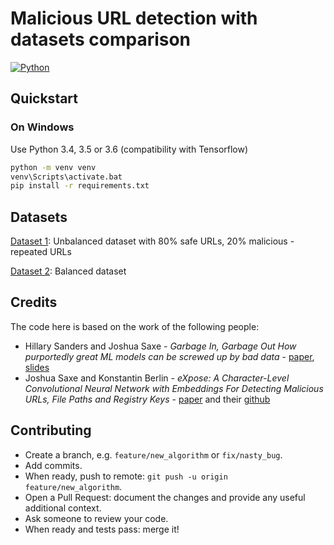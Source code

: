 # Malicious URL detection with datasets comparison
[![Python](https://img.shields.io/badge/python-3.6-blue.svg?style=flat-square)](https://docs.python.org/3/)



## Quickstart

### On Windows
Use Python 3.4, 3.5 or 3.6 (compatibility with Tensorflow)

```bash
python -m venv venv
venv\Scripts\activate.bat
pip install -r requirements.txt
```

## Datasets
[Dataset 1](https://github.com/faizann24/Using-machine-learning-to-detect-malicious-URLs/blob/master/data/data.csv): Unbalanced dataset with 80% safe URLs, 20% malicious - repeated URLs

[Dataset 2](https://github.com/incertum/cyber-matrix-ai/blob/master/Malicious-URL-Detection-Deep-Learning/data/url_data_mega_deep_learning.csv): Balanced dataset

## Credits
The code here is based on the work of the following people:
- Hillary Sanders and Joshua Saxe - *Garbage In, Garbage Out How purportedly great ML models can be screwed up by bad data* - [paper](https://www.blackhat.com/docs/us-17/wednesday/us-17-Sanders-Garbage-In-Garbage-Out-How-Purportedly-Great-ML-Models-Can-Be-Screwed-Up-By-Bad-Data-wp.pdf), [slides](https://www.blackhat.com/docs/us-17/wednesday/us-17-Sanders-Garbage-In-Garbage-Out-How-Purportedly-Great-ML-Models-Can-Be-Screwed-Up-By-Bad-Data.pdf)
- Joshua Saxe and Konstantin Berlin - *eXpose: A Character-Level Convolutional Neural Network with Embeddings For Detecting Malicious URLs, File Paths and Registry Keys* - [paper](https://arxiv.org/abs/1702.08568) and their [github](https://github.com/joshsaxe/eXposeDeepNeuralNetwork)


## Contributing

- Create a branch, e.g. `feature/new_algorithm` or `fix/nasty_bug`.
- Add commits.
- When ready, push to remote: `git push -u origin feature/new_algorithm`.
- Open a Pull Request: document the changes and provide any useful additional context.
- Ask someone to review your code.
- When ready and tests pass: merge it!
